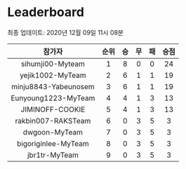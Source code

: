 # Leaderboard
최종 업데이트: 2020년 12월 09일 11시 08분




| 참가자 | 순위 | 승 | 무 | 패 | 승점 |
|:---:|:---:|:---:|:---:|:---:|:---:|
| sihumji00-Myteam | 1 | 8 | 0 | 0 | 24 |
| yejik1002-MyTeam | 2 | 6 | 1 | 1 | 19 |
| minju8843-Yabeunosem | 3 | 6 | 1 | 1 | 19 |
| Eunyoung1223-MyTeam | 4 | 4 | 1 | 3 | 13 |
| JIMINOFF-COOKIE | 5 | 4 | 1 | 3 | 13 |
| rakbin007-RAKSTeam | 6 | 0 | 3 | 5 | 3 |
| dwgoon-MyTeam | 7 | 0 | 3 | 5 | 3 |
| bigoriginlee-MyTeam | 8 | 0 | 3 | 5 | 3 |
| jbr1tr-MyTeam | 9 | 0 | 3 | 5 | 3 |